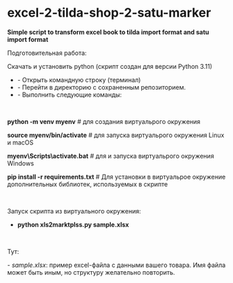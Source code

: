 # excel-2-tilda-shop-2-satu-marker
<b>Simple script to transform excel book to tilda import format and satu import format</b>

<p>Подготовительная работа:
<p>Скачать и установить python (скрипт создан для версии Python 3.11)
<ul>
  <li>- Открыть командную строку (терминал)</li>
  <li>- Перейти в директорию с сохраненным репозиторием.</li>
  <li>- Выполнить следующие команды:</li>
</ul>
<br>
<p><b>python -m venv myenv</b>       # для создания виртуальрого окружения</p>
<p><b>source myenv/bin/activate</b>  # для запуска виртуальрого окружения Linux и macOS</p>
<p><b>myenv\Scripts\activate.bat</b>     # для и запуска виртуальрого окружения Windows</p>
<p><b>pip install -r requirements.txt</b> # Для установки в виртуальрое окружение дополнительных библиотек, используемых в скрипте</p>
<br>
<p>Запуск скрипта из виртуального окружения:</p>
<ul><li><b>python xls2marktplss.py sample.xlsx</b></li></ul>
<br>
<p>Тут:</p>
<p>- <i>sample.xlsx</i>: пример excel-файла c данными вашего товара. Имя файла может быть иным, но структуру желательно повторить.</p>
